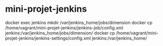 # mini-projet-jenkins

docker exec jenkins mkdir /var/jenkins_home/jobs/dimension docker cp /home/vagrant/mini-projet-jenkins/jenkins-job/config.xml jenkins:/var/jenkins_home/jobs/dimension/ docker cp /home/vagrant/mini-projet-jenkins/jenkins-settings/config.xml jenkins:/var/jenkins_home/
